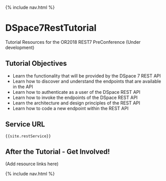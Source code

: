 
{% include nav.html %}

# DSpace7RestTutorial
Tutorial Resources for the OR2018 REST7 PreConference (Under development)

## Tutorial Objectives
- Learn the functionality that will be provided by the DSpace 7 REST API
- Learn how to discover and understand the endpoints that are available in the API
- Learn how to authenticate as a user of the DSpace REST API
- Learn how to invoke the endpoints of the DSpace REST API
- Learn the architecture and design principles of the REST API
- Learn how to code a new endpoint within the REST API

## Service URL
`{{site.restService}}`

## After the Tutorial - Get Involved!
(Add resource links here)

{% include nav.html %}
